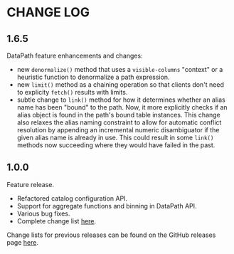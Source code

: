 # CHANGE LOG

## 1.6.5

DataPath feature enhancements and changes:
* new `denormalize()` method that uses a `visible-columns` "context" or a heuristic function to denormalize a path expression.
* new `limit()` method as a chaining operation so that clients don't need to explicity `fetch()` results with limits.
* subtle change to `link()` method for how it determines whether an alias name has been "bound" to the path. Now, it more explicitly checks if an alias object is found in the path's bound table instances. This change also relaxes the alias naming constraint to allow for automatic conflict resolution by appending an incremental numeric disambiguator if the given alias name is already in use. This could result in some `link()` methods now succeeding where they would have failed in the past.

## 1.0.0
Feature release. 
* Refactored catalog configuration API.
* Support for aggregate functions and binning in DataPath API.
* Various bug fixes.
* Complete change list [here](https://github.com/informatics-isi-edu/deriva-py/compare/v0.9.0...v1.0.0). 

Change lists for previous releases can be found on the GitHub releases 
page [here](https://github.com/informatics-isi-edu/deriva-py/releases).